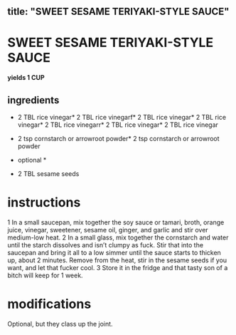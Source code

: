 

	
title: "SWEET SESAME TERIYAKI-STYLE SAUCE"
---
# SWEET SESAME TERIYAKI-STYLE SAUCE
#### yields 1 CUP
## ingredients
* 2 TBL rice vinegar* 2 TBL rice vinegarf* 2 TBL rice vinegar* 2 TBL rice vinegar* 2 TBL rice vinegarr* 2 TBL rice vinegar* 2 TBL rice vinegar
* 2 tsp cornstarch or arrowroot powder* 2 tsp cornstarch or arrowroot powder



* optional *
* 2 TBL sesame seeds


# instructions
1 In a small saucepan, mix together the soy sauce or tamari, broth, orange juice, vinegar, sweetener, sesame oil, ginger, and garlic and stir over medium-low heat.
2 In a small glass, mix together the cornstarch and water until the starch dissolves and isn’t clumpy as fuck. Stir that into the saucepan and bring it all to a low simmer until the sauce starts to thicken up, about 2 minutes. Remove from the heat, stir in the sesame seeds if you want, and let that fucker cool.
3 Store it in the fridge and that tasty son of a bitch will keep for 1 week.

# modifications

Optional, but they class up the joint.
	


